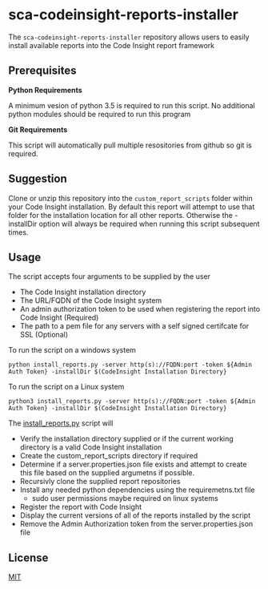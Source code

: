 # sca-codeinsight-reports-installer

The `sca-codeinsight-reports-installer` repository allows users to easily install available reports into the Code Insight report framework

## Prerequisites



**Python Requirements**

A minimum vesion of python 3.5 is required to run this script.  No additional python modules should be required to run this program

**Git Requirements**

This script will automatically pull multiple resositories from github so git is required.

## Suggestion

Clone or unzip this repository into the `custom_report_scripts` folder within your Code Insight installation.  By default this report will attempt to use that folder for the installation location for all other reports.  Otherwise the -installDir option will always be required when running this script subsequent times.

## Usage

The script accepts four arguments to be supplied by the user
- The Code Insight installation directory
- The URL/FQDN of the Code Insight system
- An admin authorization token to be used when registering the report into Code Insight  (Required)
- The path to a pem file for any servers with a self signed certifcate for SSL (Optional)

To run the script on a windows system
    
	python install_reports.py -server http(s)://FQDN:port -token ${Admin Auth Token} -installDir $(CodeInsight Installation Directory}

To run the script on a Linux system
    
	python3 install_reports.py -server http(s)://FQDN:port -token ${Admin Auth Token} -installDir $(CodeInsight Installation Directory}

The [install_reports.py](install_reports.py) script will

- Verify the installation directory supplied or if the current working directory is a valid Code Insight installation
- Create the custom_report_scripts directory if required
- Determine if a server.properties.json file exists and attempt to create this file based on the supplied argumetns if possible.
- Recursivly clone the supplied report repositories
- Install any needed python dependencies using the requiremetns.txt file
    - sudo user permissions maybe required on linux systems
- Register the report with Code Insight
- Display the current versions of all of the reports installed by the script
- Remove the Admin Authorization token from the server.properties.json file



## License

[MIT](LICENSE)